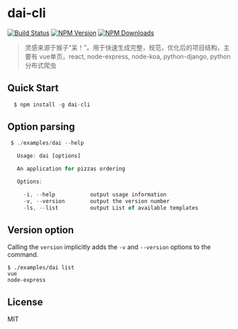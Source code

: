 # dai-cli
[![Build Status](https://api.travis-ci.org/tj/commander.js.svg?branch=master)](http://travis-ci.org/tj/commander.js)
[![NPM Version](http://img.shields.io/npm/v/commander.svg?style=flat)](https://www.npmjs.com/package/dai-cli)
[![NPM Downloads](https://img.shields.io/npm/dm/commander.svg?style=flat)](https://npmcharts.com/compare/dai-cli?minimal=true)
> 灵感来源于猴子“呆！”。用于快速生成完整，规范，优化后的项目结构，主要有 vue单页，react, node-express, node-koa, python-django, python分布式爬虫
## Quick Start

```js
  $ npm install -g dai-cli
```
## Option parsing


```js
 $ ./examples/dai --help

   Usage: dai [options]

   An application for pizzas ordering

   Options:

     -i, --help           output usage information
     -v, --version        output the version number
     -ls, --list          output List of available templates
```
## Version option

Calling the `version` implicitly adds the `-v` and `--version` options to the command.

    $ ./examples/dai list
    vue
    node-express


## License

MIT
